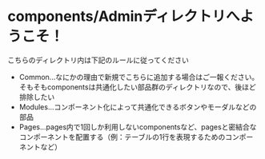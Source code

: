 # components/Adminディレクトリへようこそ！

こちらのディレクトリ内は下記のルールに従ってください
- Common...なにかの理由で新規でこちらに追加する場合はご一報ください。そもそもcomponentsは共通化したい部品群のディレクトリなので、後ほど排除したい
- Modules...コンポーネント化によって共通化できるボタンやモーダルなどの部品
- Pages...pages内で1回しか利用しないcomponentsなど、pagesと密結合なコンポーネントを配置する（例：テーブルの1行を表現するためのコンポーネントなど）

